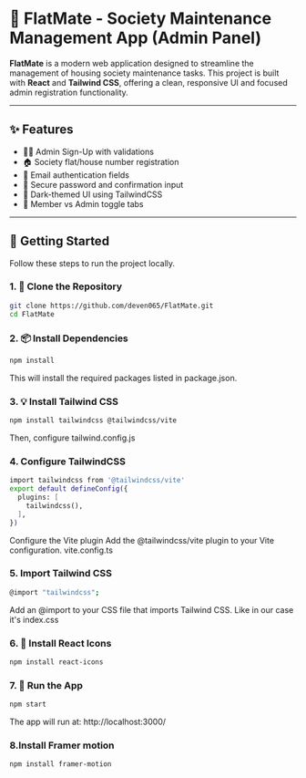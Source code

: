 # 🏢 FlatMate - Society Maintenance Management App (Admin Panel)

**FlatMate** is a modern web application designed to streamline the management of housing society maintenance tasks. This project is built with **React** and **Tailwind CSS**, offering a clean, responsive UI and focused admin registration functionality.

---

## ✨ Features

- 🧑‍💼 Admin Sign-Up with validations
- 🏠 Society flat/house number registration
- 📧 Email authentication fields
- 🔐 Secure password and confirmation input
- 🎨 Dark-themed UI using TailwindCSS
- 🔁 Member vs Admin toggle tabs

---

## 🚀 Getting Started

Follow these steps to run the project locally.

### 1. 📁 Clone the Repository

```bash
git clone https://github.com/deven065/FlatMate.git
cd FlatMate
```
### 2. 📦 Install Dependencies
```bash
npm install
```
This will install the required packages listed in package.json.
### 3. 💡 Install Tailwind CSS
```bash
npm install tailwindcss @tailwindcss/vite
```
Then, configure tailwind.config.js
### 4. Configure TailwindCSS
```bash
import tailwindcss from '@tailwindcss/vite'
export default defineConfig({
  plugins: [
    tailwindcss(),
  ],
})
```
Configure the Vite plugin
Add the @tailwindcss/vite plugin to your Vite configuration.
vite.config.ts

### 5. Import Tailwind CSS
```bash
@import "tailwindcss";
```
Add an @import to your CSS file that imports Tailwind CSS. Like in our case it's index.css
### 6. 🎨 Install React Icons
```bash
npm install react-icons
```
### 7. 🧪 Run the App
```bash
npm start
```
The app will run at: http://localhost:3000/
### 8.Install Framer motion
```bash
npm install framer-motion
```
